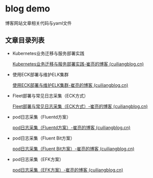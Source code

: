 # blog demo

博客网站文章相关代码与yaml文件

## 文章目录列表

* Kubernetes业务迁移与服务部署实践

  [Kubernetes业务迁移与服务部署实践-崔亮的博客 (cuiliangblog.cn)](https://www.cuiliangblog.cn/detail/article/52)

* 使用ECK部署与维护ELK集群

  [使用ECK部署与维护ELK集群-崔亮的博客 (cuiliangblog.cn)](https://www.cuiliangblog.cn/detail/article/71)

* Fleet部署与常见日志采集（ECK方式）

  [Fleet部署与常见日志采集（ECK方式）-崔亮的博客 (cuiliangblog.cn)](https://www.cuiliangblog.cn/detail/article/72)
  
* pod日志采集（Fluentd方案）

  [pod日志采集（Fluentd方案）-崔亮的博客 (cuiliangblog.cn)](https://www.cuiliangblog.cn/detail/article/74)

* pod日志采集（Fluent Bit方案）

  [pod日志采集（Fluent Bit方案）-崔亮的博客 (cuiliangblog.cn)](https://www.cuiliangblog.cn/detail/article/75)
  
* pod日志采集（EFK方案）
  
  [pod日志采集（EFK方案）-崔亮的博客 (cuiliangblog.cn)](https://www.cuiliangblog.cn/detail/article/76)